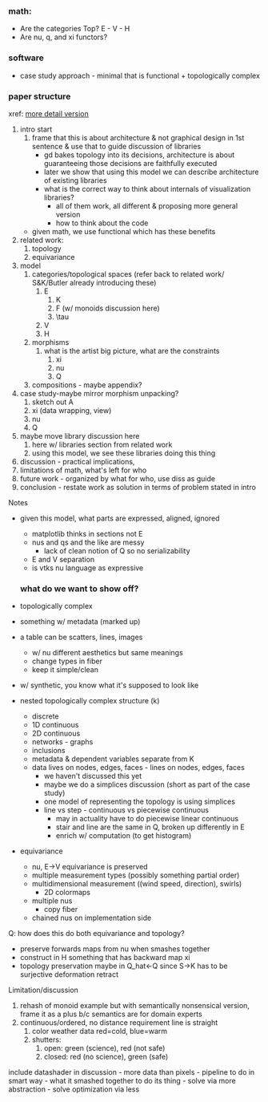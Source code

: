 ### math:
- Are the categories Top? E - V - H
- Are nu, q, and xi functors?
### software
- case study approach - minimal that is functional + topologically complex

### paper structure
xref: [more detail version](../../draft/outline.md)
1. intro start 
    1. frame that this is about architecture & not graphical design in 1st sentence & use that to guide discussion of libraries
        - gd bakes topology into its decisions, architecture is about guaranteeing those decisions are faithfully executed
        - later we show that using this model we can describe architecture of existing libraries 
        - what is the correct way to think about internals of visualization libraries?
          - all of them work, all different & proposing more general version
          - how to think about the code
   - given math, we use functional which has these benefits
2. related work: 
    1. topology
    2. equivariance
3. model
    1. categories/topological spaces (refer back to related work/ S&K/Butler already introducing these)
        1. E
           1. K
           2. F (w/ monoids discussion here)
           3. \tau
        2. V
        3. H
    2. morphisms
       1. what is the artist big picture, what are the constraints 
           1. xi
           2. nu
           3. Q
    3. compositions - maybe appendix?
4. case study-maybe mirror morphism unpacking?
    1. sketch out A
    2. xi (data wrapping, view)
    3. nu
    4. Q
5. maybe move library discussion here
   1. here w/ libraries section from related work
   2. using this model, we see these libraries doing this thing 
6. discussion - practical implications, 
7. limitations of math, what's left for who
8. future work - organized by what for who, use diss as guide
9. conclusion - restate work as solution in terms of problem stated in intro

Notes
- given this model, what parts are expressed, aligned, ignored
  * matplotlib thinks in sections not E
  * nus and qs and the like are messy
    * lack of clean notion of Q so no serializability 
  * E and V separation 
  * is vtks nu language as expressive 
  
  ### what do we want to show off?
- topologically complex
- something w/ metadata (marked up)
- a table can be scatters, lines, images
  - w/ nu different aesthetics but same meanings
  - change types in fiber
  - keep it simple/clean
- w/ synthetic, you know what it's supposed to look like
- nested topologically complex structure (k)
  - discrete
  - 1D continuous
  - 2D continuous
  - networks - graphs
  - inclusions
  - metadata & dependent variables separate from K 
  - data lives on nodes, edges, faces - lines on nodes, edges, faces 
    - we haven't discussed this yet 
    - maybe we do a simplices discussion (short as part of the case study)
    - one model of representing the topology is using simplices
    - line vs step - continuous vs piecewise continuous
      - may in actuality have to do piecewise linear continuous
      - stair and line are the same in Q, broken up differently in E
      - enrich w/ computation (to get histogram)
- equivariance
  - nu, E->V equivariance is preserved 
  - multiple measurement types (possibly something partial order)
  - multidimensional measurement ((wind speed, direction), swirls)
    - 2D colormaps
  - multiple nus
    - copy fiber
  - chained nus on implementation side  

Q: how does this do both equivariance and topology?
  - preserve forwards maps from nu when smashes together
  - construct in H something that has backward map xi
  - topology preservation maybe in Q_hat<-Q  since S->K has to be surjective deformation retract

Limitation/discussion
1. rehash of monoid example but with semantically nonsensical version, frame it as a plus b/c semantics are for domain experts 
2. continuous/ordered, no distance requirement line is straight  
   1. color weather data red=cold, blue=warm
   2. shutters: 
      1. open:  green (science), red (not safe)
      2. closed: red (no science), green (safe) 

include datashader in discussion
    - more data than pixels
    - pipeline to do in smart way
    - what it smashed together to do its thing
      - solve via more abstraction
      - solve optimization via less